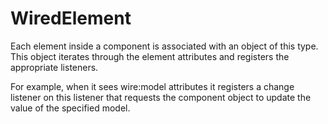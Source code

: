 # WiredElement

Each element inside a component is associated with an object of this type. This object iterates through the element attributes and registers the appropriate listeners.

For example, when it sees wire:model attributes it registers a change listener on this listener that requests the component object to update the value of the specified model.